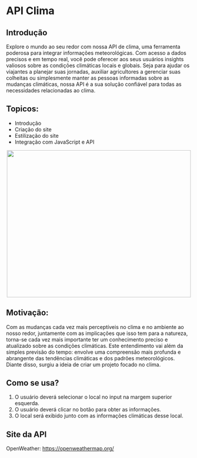 # API Clima

## Introdução
Explore o mundo ao seu redor com nossa API de clima, uma ferramenta poderosa para integrar informações meteorológicas. Com acesso a dados precisos e em tempo real, você pode oferecer aos seus usuários insights valiosos sobre as condições climáticas locais e globais. Seja para ajudar os viajantes a planejar suas jornadas, auxiliar agricultores a gerenciar suas colheitas ou simplesmente manter as pessoas informadas sobre as mudanças climáticas, nossa API é a sua solução confiável para todas as necessidades relacionadas ao clima.

## Topicos:
- Introdução
- Criação do site
- Estilização do site
- Integração com JavaScript e API

<div align="center">
<img src="https://github.com/xXWilliaN12Xx/API-Clima/assets/158328639/e0dea01b-bd2a-4e64-82e9-70cca289d15b" width="500px" height="400px"/>
</div>

## Motivação:
Com as mudanças cada vez mais perceptíveis no clima e no ambiente ao nosso redor, juntamente com as implicações que isso tem para a natureza, torna-se cada vez mais importante ter um conhecimento preciso e atualizado sobre as condições climáticas. Este entendimento vai além da simples previsão do tempo: envolve uma compreensão mais profunda e abrangente das tendências climáticas e dos padrões meteorológicos. Diante disso, surgiu a ideia de criar um projeto focado no clima.

## Como se usa? 
1. O usuário deverá selecionar o local no input na margem superior esquerda.
2. O usuário deverá clicar no botão para obter as informações.
3. O local será exibido junto com as informações climáticas desse local.

## Site da API
OpenWeather:
https://openweathermap.org/
